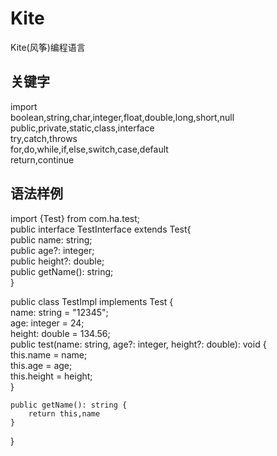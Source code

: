 # Kite
Kite(风筝)编程语言
## 关键字
import  
boolean,string,char,integer,float,double,long,short,null  
public,private,static,class,interface  
try,catch,throws    
for,do,while,if,else,switch,case,default  
return,continue  

## 语法样例
import {Test} from com.ha.test;  
public interface TestInterface extends Test{  
    public name: string;  
    public age?: integer;  
    public height?: double;  
    public getName(): string;  
}

public class TestImpl implements Test {  
    name: string = "12345";  
    age: integer = 24;  
    height: double = 134.56;  
    public test(name: string, age?: integer, height?: double): void {  
        this.name = name;  
        this.age = age;  
        this.height = height;  
    }  

    public getName(): string {  
        return this,name  
    }
}



